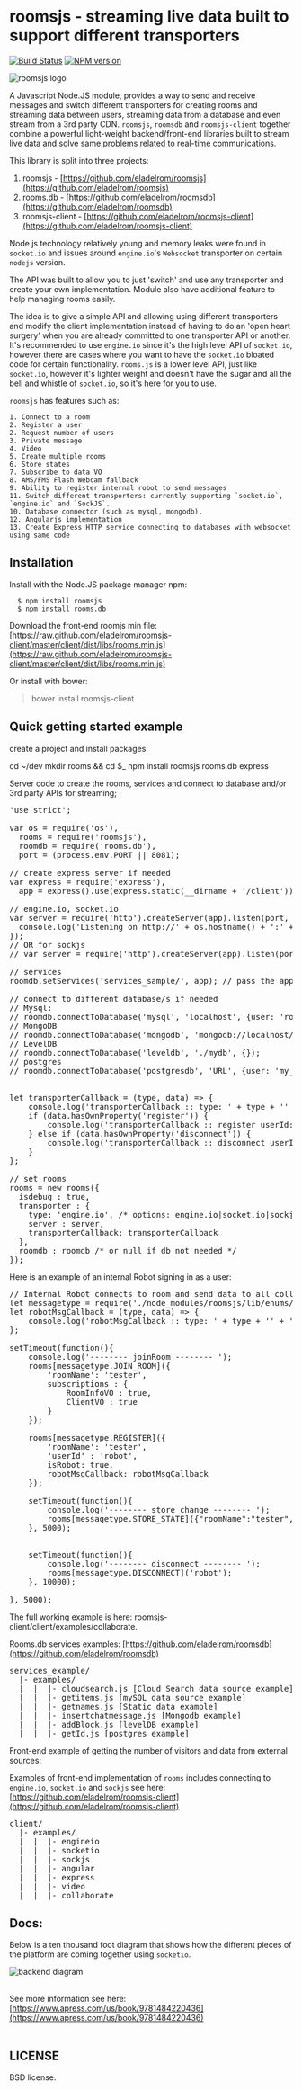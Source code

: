 # roomsjs - streaming live data built to support different transporters

[![Build Status](https://secure.travis-ci.org/eladelrom/roomsjs-client.png)](http://travis-ci.org/eladelrom/roomsjs-client)
[![NPM version](https://badge.fury.io/js/roomsjs.png)](http://badge.fury.io/js/roomsjs)

![roomsjs logo](https://raw.github.com/eladelrom/roomsjs-client/master/roomsjs-logo.png)

A Javascript Node.JS module, provides a way to send and receive messages and switch different transporters for creating rooms and streaming data between users, streaming data from a database and even stream from a 3rd party CDN.
`roomsjs`, `roomsdb` and `roomsjs-client` together combine a powerful light-weight backend/front-end libraries built to stream live data and solve same problems related to real-time communications.

This library is split into three projects:
1) roomsjs - [https://github.com/eladelrom/roomsjs](https://github.com/eladelrom/roomsjs)
2) rooms.db - [https://github.com/eladelrom/roomsdb](https://github.com/eladelrom/roomsdb)
3) roomsjs-client -  [https://github.com/eladelrom/roomsjs-client](https://github.com/eladelrom/roomsjs-client)

Node.js technology relatively young and memory leaks were found in `socket.io` and issues around `engine.io`'s `Websocket` transporter on certain `nodejs` version.

The API was built to allow you to just 'switch' and use any transporter and create your own implementation. Module also have additional feature to help managing rooms easily.

The idea is to give a simple API and allowing using different transporters and modify the client implementation instead of having to do an 'open heart surgery' when you are already committed to one transporter API or another.
It's recommended to use `engine.io` since it's the high level API of `socket.io`, however there are cases where you want to have the `socket.io` bloated code for certain functionality.  `rooms.js` is a lower level API, just like `socket.io`, however it's lighter weight and doesn't have the sugar and all the bell and whistle of `socket.io`, so it's here for you to use.

`roomsjs` has features such as:

    1. Connect to a room
    2. Register a user
    2. Request number of users
    3. Private message
    4. Video
    5. Create multiple rooms
    6. Store states
    7. Subscribe to data VO
    8. AMS/FMS Flash Webcam fallback
    9. Ability to register internal robot to send messages
    11. Switch different transporters: currently supporting `socket.io`, `engine.io` and `SockJS`.
    10. Database connector (such as mysql, mongodb).
    12. Angularjs implementation
    13. Create Express HTTP service connecting to databases with websocket using same code
    
## Installation

  Install with the Node.JS package manager npm:

      $ npm install roomsjs
      $ npm install rooms.db

Download the front-end roomjs min file:
[https://raw.github.com/eladelrom/roomsjs-client/master/client/dist/libs/rooms.min.js](https://raw.github.com/eladelrom/roomsjs-client/master/client/dist/libs/rooms.min.js)

Or install with bower:

> bower install roomsjs-client

## Quick getting started example

create a project and install packages:

cd ~/dev
mkdir rooms && cd $_
npm install roomsjs rooms.db express

Server code to create the rooms, services and connect to database and/or 3rd party APIs for streaming;

<pre lang="javascript">
'use strict';

var os = require('os'),
  rooms = require('roomsjs'),
  roomdb = require('rooms.db'),
  port = (process.env.PORT || 8081);

// create express server if needed
var express = require('express'),
  app = express().use(express.static(__dirname + '/client'));

// engine.io, socket.io
var server = require('http').createServer(app).listen(port, function () {
  console.log('Listening on http://' + os.hostname() + ':' + port);
});
// OR for sockjs
// var server = require('http').createServer(app).listen(port, '0.0.0.0');

// services
roomdb.setServices('services_sample/', app); // pass the app to get rest services or null

// connect to different database/s if needed
// Mysql:
// roomdb.connectToDatabase('mysql', 'localhost', {user: 'root', password: ''});
// MongoDB
// roomdb.connectToDatabase('mongodb', 'mongodb://localhost/test', {});
// LevelDB
// roomdb.connectToDatabase('leveldb', './mydb', {});
// postgres
// roomdb.connectToDatabase('postgresdb', 'URL', {user: 'my_user', password: 'my_password', port: 5432, database: 'my_database', timeout: 6000});


let transporterCallback = (type, data) => {
    console.log('transporterCallback :: type: ' + type + '' + ', data: ' +JSON.stringify( data));
    if (data.hasOwnProperty('register')) {
        console.log('transporterCallback :: register userId: ' + data.register);
    } else if (data.hasOwnProperty('disconnect')) {
        console.log('transporterCallback :: disconnect userId: ' + data.disconnect);
    }
};

// set rooms
rooms = new rooms({
  isdebug : true,
  transporter : {
    type: 'engine.io', /* options: engine.io|socket.io|sockjs */
    server : server,
    transporterCallback: transporterCallback
  },
  roomdb : roomdb /* or null if db not needed */
});
</pre>

Here is an example of an internal Robot signing in as a user:
<pre>
// Internal Robot connects to room and send data to all collaborate users
let messagetype = require('./node_modules/roomsjs/lib/enums/messagetype.js');
let robotMsgCallback = (type, data) => {
    console.log('robotMsgCallback :: type: ' + type + '' + ', data: ' + JSON.stringify(data));
};

setTimeout(function(){
    console.log('-------- joinRoom -------- ');
    rooms[messagetype.JOIN_ROOM]({
        'roomName': 'tester',
        subscriptions : {
            RoomInfoVO : true,
            ClientVO : true
        }
    });

    rooms[messagetype.REGISTER]({
        'roomName': 'tester',
        'userId' : 'robot',
        isRobot: true,
        robotMsgCallback: robotMsgCallback
    });

    setTimeout(function(){
        console.log('-------- store change -------- ');
        rooms[messagetype.STORE_STATE]({"roomName":"tester","name":"ClientVO","vo":{"clientId":"robot","mouseX":0,"mouseY":0,"comment":"","isDrag":true},"userId":"robot"});
    }, 5000);


    setTimeout(function(){
        console.log('-------- disconnect -------- ');
        rooms[messagetype.DISCONNECT]('robot');
    }, 10000);

}, 5000);
</pre>
The full working example is here: roomsjs-client/client/examples/collaborate.

Rooms.db services examples:
[https://github.com/eladelrom/roomsdb](https://github.com/eladelrom/roomsdb)

<pre>
services_example/
  |- examples/
  |  |  |- cloudsearch.js [Cloud Search data source example]
  |  |  |- getitems.js [mySQL data source example]
  |  |  |- getnames.js [Static data example]
  |  |  |- insertchatmessage.js [Mongodb example]
  |  |  |- addBlock.js [levelDB example]
  |  |  |- getId.js [postgres example]  
</pre>

Front-end example of getting the number of visitors and data from external sources:

Examples of front-end implementation of `rooms` includes connecting to `engine.io`, `socket.io` and `sockjs` see here:
[https://github.com/eladelrom/roomsjs-client](https://github.com/eladelrom/roomsjs-client)

<pre>
client/
  |- examples/
  |  |  |- engineio
  |  |  |- socketio
  |  |  |- sockjs
  |  |  |- angular
  |  |  |- express
  |  |  |- video
  |  |  |- collaborate
</pre>

## Docs:

Below is a ten thousand foot diagram that shows how the different pieces of the platform are coming together using `socketio`.

![backend diagram](https://raw.github.com/eladelrom/poet/ei-pages/effectiveidea/public/images/roomsjs-diagram1.png)
<br><br>

See more information see here: [https://www.apress.com/us/book/9781484220436](https://www.apress.com/us/book/9781484220436)
<br><br>

## LICENSE

BSD license.